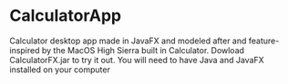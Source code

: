 # CalculatorApp
Calculator desktop app made in JavaFX and modeled after and feature-inspired by the MacOS High Sierra built in Calculator. Dowload CalculatorFX.jar to try it out. You will need to have Java and JavaFX installed on your computer
